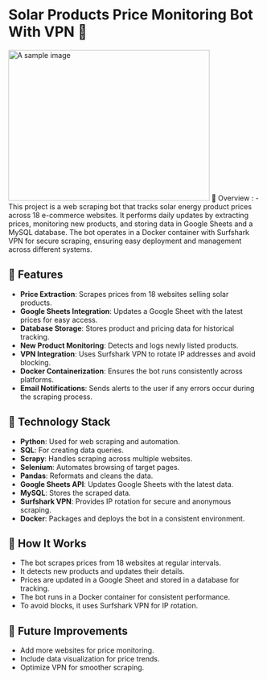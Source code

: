 # Solar Products Price Monitoring Bot With VPN 🔆
<img src="https://blog.feniceenergy.com/wp-content/uploads/2024/05/how-is-solar-energy-useful-to-us.jpg" alt="A sample image" width="400" height="300">
🔸 Overview : 
-  This project is a web scraping bot that tracks solar energy product prices across 18 e-commerce websites. It performs daily updates by extracting prices, monitoring new products, and storing data in Google Sheets and a MySQL database. The bot operates in a Docker container with Surfshark VPN for secure scraping, ensuring easy deployment and management across different systems.

## 🔸 Features
-  **Price Extraction**: Scrapes prices from 18 websites selling solar products.
-  **Google Sheets Integration**: Updates a Google Sheet with the latest prices for easy access.
-  **Database Storage**: Stores product and pricing data for historical tracking.
-  **New Product Monitoring**: Detects and logs newly listed products.
-  **VPN Integration**: Uses Surfshark VPN to rotate IP addresses and avoid blocking.
-  **Docker Containerization**: Ensures the bot runs consistently across platforms.
-  **Email Notifications**: Sends alerts to the user if any errors occur during the scraping process.

## 🔸 Technology Stack
-  **Python**: Used for web scraping and automation.
-  **SQL**: For creating data queries.
-  **Scrapy**: Handles scraping across multiple websites.
-  **Selenium**: Automates browsing of target pages.
-  **Pandas**: Reformats and cleans the data.
-  **Google Sheets API**: Updates Google Sheets with the latest data.
-  **MySQL**: Stores the scraped data.
-  **Surfshark VPN**: Provides IP rotation for secure and anonymous scraping.
-  **Docker**: Packages and deploys the bot in a consistent environment.

## 🔸 How It Works
-  The bot scrapes prices from 18 websites at regular intervals.
-  It detects new products and updates their details.
-  Prices are updated in a Google Sheet and stored in a database for tracking.
-  The bot runs in a Docker container for consistent performance.
-  To avoid blocks, it uses Surfshark VPN for IP rotation.

## 🔸 Future Improvements
-  Add more websites for price monitoring.
-  Include data visualization for price trends.
-  Optimize VPN for smoother scraping.
